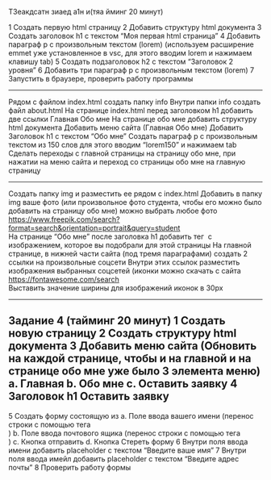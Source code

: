ТЗеакдсатн зиаед а1н и(тяа йминг 20 минут)

1 Создать первую html страницу
2 Добавить структуру html документа
3 Создать заголовок h1 с текстом “Моя первая html
страница”
4 Добавить параграф p с произвольным текстом
(lorem) (используем расширение emmet уже
установленное в vsc, для этого вводим lorem и
нажимаем клавишу tab)
5 Создать подзаголовок h2 с текстом “Заголовок 2
уровня”
6 Добавить три параграф p с произвольным текстом
(lorem)
7 Запустить в браузере, проверить работу
программы

--------

Рядом с файлом index.html создать папку info
Внутри папки info создать файл about.html
На странице index.html перед заголовком h1 добавить две ссылки
Главная
Обо мне
На странице обо мне добавить структуру html документа
Добавить меню сайта (Главная Обо мне)
Добавить Заголовок h1 с текстом “Обо мне”
Создать параграф p с произвольным текстом из 150 слов для этого вводим “lorem150” и нажимаем tab
Сделать переходы с главной страницы на страницу обо мне, при нажатии на меню сайта и переход со страницы обо мне на главную страницу

-----

Создать папку img и разместить ее рядом с index.html
Добавить в папку img ваше фото (или произвольное фото студента, чтобы его можно было добавить на страницу обо мне) можно выбрать любое фото https://www.freepik.com/search?format=search&orientation=portrait&query=student  
На странице “Обо мне” после заголовка h1 добавить тег <img> с изображением, которое вы подобрали для этой страницы
На главной странице, в нижней части сайта (под тремя параграфами) создать 2 ссылки на произвольные соцсети
Внутри этих ссылок разместить изображения выбранных соцсетей (иконки можно скачать с сайта https://fontawesome.com/search  
Выставить значение ширины для изображений иконок в 30px

----------

Задание 4 (тайминг 20 минут)
1 Создать новую страницу
2 Создать структуру html документа
3 Добавить меню сайта (Обновить на каждой странице, чтобы
и на главной и на странице обо мне уже было 3 элемента
меню)
a. Главная
b. Обо мне
c. Оставить заявку
4 Заголовок h1 Оставить заявку
-----
5 Создать форму состоящую из
a. Поле ввода вашего имени (перенос строки с помощью
тега <br>)
b. Поле ввода почтового ящика (перенос строки с
помощью тега <br>)
c. Кнопка отправить
d. Кнопка Стереть форму
6 Внутри поля ввода имени добавить placeholder с текстом
“Введите ваше имя”
7 Внутри поля ввода имейл добавить placeholder с текстом
“Введите адрес почты”
8 Проверить работу формы